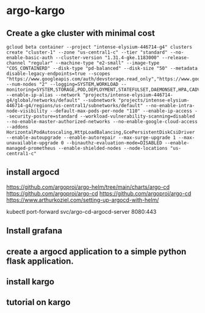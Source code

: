 # argo-kargo
## Create a gke cluster with minimal cost
```
gcloud beta container --project "intense-elysium-446714-g4" clusters create "cluster-1" --zone "us-central1-c" --tier "standard" --no-enable-basic-auth --cluster-version "1.31.4-gke.1183000" --release-channel "regular" --machine-type "e2-small" --image-type "COS_CONTAINERD" --disk-type "pd-balanced" --disk-size "50" --metadata disable-legacy-endpoints=true --scopes "https://www.googleapis.com/auth/devstorage.read_only","https://www.googleapis.com/auth/logging.write","https://www.googleapis.com/auth/monitoring","https://www.googleapis.com/auth/servicecontrol","https://www.googleapis.com/auth/service.management.readonly","https://www.googleapis.com/auth/trace.append" --num-nodes "2" --logging=SYSTEM,WORKLOAD --monitoring=SYSTEM,STORAGE,POD,DEPLOYMENT,STATEFULSET,DAEMONSET,HPA,CADVISOR,KUBELET --enable-ip-alias --network "projects/intense-elysium-446714-g4/global/networks/default" --subnetwork "projects/intense-elysium-446714-g4/regions/us-central1/subnetworks/default" --no-enable-intra-node-visibility --default-max-pods-per-node "110" --enable-ip-access --security-posture=standard --workload-vulnerability-scanning=disabled --no-enable-master-authorized-networks --no-enable-google-cloud-access --addons HorizontalPodAutoscaling,HttpLoadBalancing,GcePersistentDiskCsiDriver --enable-autoupgrade --enable-autorepair --max-surge-upgrade 1 --max-unavailable-upgrade 0 --binauthz-evaluation-mode=DISABLED --enable-managed-prometheus --enable-shielded-nodes --node-locations "us-central1-c"
```

## install argocd
https://github.com/argoproj/argo-helm/tree/main/charts/argo-cd
https://github.com/argoproj/argo-cd
https://github.com/argoproj/argo-cd
https://www.arthurkoziel.com/setting-up-argocd-with-helm/

kubectl port-forward svc/argo-cd-argocd-server 8080:443

## Install grafana

## create a argocd application to a simple python flask application.
## install kargo
## tutorial on kargo

